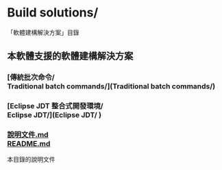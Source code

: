 # Build solutions/
「軟體建構解決方案」目錄

## 本軟體支援的軟體建構解決方案
### [傳統批次命令/<br />Traditional batch commands/](Traditional batch commands/)

### [Eclipse JDT 整合式開發環境/<br />Eclipse JDT/](Eclipse JDT/ )

### [說明文件.md<br />README.md](README.md)
本目錄的說明文件